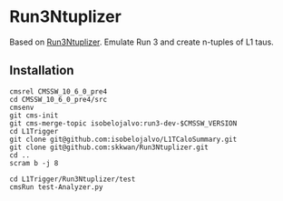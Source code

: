 # Run3Ntuplizer

Based on [Run3Ntuplizer](https://github.com/isobelojalvo/Run3Ntuplizer/tree/2020_Mar_5). Emulate Run 3 and create
n-tuples of L1 taus.

## Installation

```
cmsrel CMSSW_10_6_0_pre4
cd CMSSW_10_6_0_pre4/src
cmsenv
git cms-init
git cms-merge-topic isobelojalvo:run3-dev-$CMSSW_VERSION
cd L1Trigger
git clone git@github.com:isobelojalvo/L1TCaloSummary.git
git clone git@github.com:skkwan/Run3Ntuplizer.git
cd ..
scram b -j 8

cd L1Trigger/Run3Ntuplizer/test
cmsRun test-Analyzer.py
```